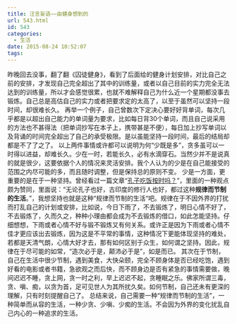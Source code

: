 ```yaml
---
title: 汪言妄语——由健身想到的
url: 543.html
id: 543
categories:
  - 生活
date: 2015-08-24 10:52:07
tags:
---
```


昨晚回去没事，翻了翻《囚徒健身》，看到了后面给的健身计划安排，对比自己之前的安排，才发现自己完全超出了其中的训练量，或者以自己目前的实力完全无法达到的训练量，所以才会感觉很累，也就不难解释自己为什么近一个星期都没事去锻炼。自己总是高估自己的实力或者把要求定的太高了，以至于虽然可以坚持一段时间，却很难长久。 再举一个例子，自己曾数次下定决心要好好背单词，每次几乎都是以超出自己能力的单词量为要求，比如每日背30个单词，而且自己说采用的方法也不甚得法（把单词抄写在本子上，携带甚是不便），每日加上抄写单词以及背诵的时间完全超出了自己的承受极限。是以虽能坚持一段时间，最后的结局却都是不了了之了。 以上两件事情或许都可以说明为何“少既是多”，贪多虽可以一时得以进益，却难长久。少在一时，若能长久，必有水滴穿石。当然少并不是说真的就是很少，这要依据个人的情况来灵活安排。我个人认为的少是在自己能接受的范围之内尽可能的多，而且随时调整，但是保持总的原则不变。 少是一方面，更重要的是在于一种坚持。曾经看过一篇文章“[孔子吃饭按时吗？](http://www.douban.com/note/493864313/)”，里面的一种观点颇为赞同，里面说：“无论孔子也好，古印度的修行人也好，都过这种**规律而节制的生活**。”，我想坚持也就是这种“规律而节制的生活“吧。规律在于不因外界的打扰而打乱自己的计划或安排，比如说，今日下雨了，不去锻炼了，明日心情不好了，不去锻炼了，久而久之，种种小理由都会成为不去锻炼的借口，如此怎能坚持。仔细想想，下雨或者心情不好与锻不锻炼又有何关系。或许正是因为下雨或者心情不佳才更应该出去锻炼，因为这是不平常的事情，这种情况下更能体现坚持的难处，若都是天清气朗，心情大好才去，那有如何区别于众生，如何谓之坚持。因此，规律在于尽可能的如常，“造次必于是，颠沛必于是”，如是而已。 其次在于节制，自己在生活中很少节制，遇到美食，大快朵颐，完全不顾身体是否已经吃饱，遇到好看的电影或者书籍，急欲观之而后快，而不顾身边是否有紧急的事情需要做，晚间迟迟不睡，贪上网，贪一时之利，早上迟迟不起，贪睡眠之乐。佛家所谓三毒，贪、嗔、痴，以贪为首，足可见世人为其所扰久矣。如何节制，自己还未有更深的理解，只有时刻提醒自己了。 总结来说，自己需要一种“规律而节制的生活”，一种简单而从容的生活，一种少贪、少嗔、少痴的生活。不会因为外界的变化扰乱自己内心的一种追求的生活。